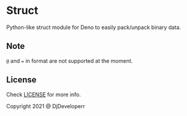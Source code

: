 # Struct

Python-like struct module for Deno to easily pack/unpack binary data.

## Note

`@` and `=` in format are not supported at the moment.

## License

Check [LICENSE](./LICENSE) for more info.


Copyright 2021 @ DjDeveloperr
